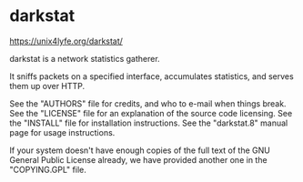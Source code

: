 # darkstat

https://unix4lyfe.org/darkstat/

darkstat is a network statistics gatherer.

It sniffs packets on a specified interface, accumulates statistics, and
serves them up over HTTP.

See the "AUTHORS" file for credits, and who to e-mail when things break.
See the "LICENSE" file for an explanation of the source code licensing.
See the "INSTALL" file for installation instructions.
See the "darkstat.8" manual page for usage instructions.

If your system doesn't have enough copies of the full text of the GNU
General Public License already, we have provided another one in the
"COPYING.GPL" file.
